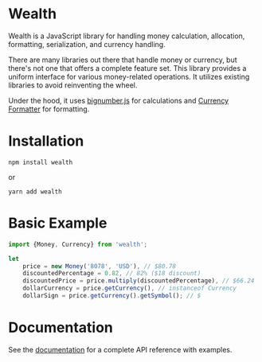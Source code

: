 # Wealth

Wealth is a JavaScript library for handling money calculation, allocation, formatting, serialization, and currency handling.

There are many libraries out there that handle money or currency, but there's not one that offers a complete feature set.
This library provides a uniform interface for various money-related operations. It utilizes existing libraries to avoid
reinventing the wheel.

Under the hood, it uses [bignumber.js](https://github.com/MikeMcl/bignumber.js/) for calculations
and [Currency Formatter](https://github.com/smirzaei/currency-formatter) for formatting.

# Installation
`npm install wealth`

or

`yarn add wealth`

# Basic Example
```js
import {Money, Currency} from 'wealth';

let
	price = new Money('8078', 'USD'), // $80.78
	discountedPercentage = 0.82, // 82% ($18 discount)
	discountedPrice = price.multiply(discountedPercentage), // $66.24
	dollarCurrency = price.getCurrency(), // instanceof Currency
	dollarSign = price.getCurrency().getSymbol(); // $
```

# Documentation
See the [documentation](docs.md) for a complete API reference with examples.